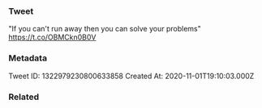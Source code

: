 ### Tweet
"If you can't run away then you can solve your problems" https://t.co/OBMCkn0B0V

### Metadata
Tweet ID: 1322979230800633858
Created At: 2020-11-01T19:10:03.000Z

### Related

